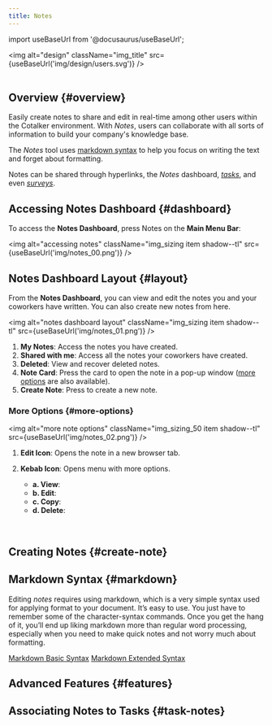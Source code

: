 ```yaml
---
title: Notes
---
```

import useBaseUrl from '@docusaurus/useBaseUrl'; 

<img alt="design" className="img_title" src={useBaseUrl('img/design/users.svg')} />
<br/>
<br/>

## Overview {#overview}

Easily create notes to share and edit in real-time among other users within the Cotalker environment. With _Notes_, users can collaborate with all sorts of information to build your company's knowledge base.

The _Notes_ tool uses [markdown syntax](#markdown) to help you focus on writing the text and forget about formatting. 

Notes can be shared through hyperlinks, the _Notes_ dashboard, [_tasks_](#task-notes), and even [_surveys_](/docs/documentation/admin/survey/components/attachment).

## Accessing Notes Dashboard {#dashboard}

To access the **Notes Dashboard**, press <span className="badge badge--primary">Notes</span> on the **Main Menu Bar**:

<img alt="accessing notes" className="img_sizing item shadow--tl" src={useBaseUrl('img/notes_00.png')} />
<br/>

<div className="alert alert--secondary">

## Notes Dashboard Layout {#layout}

From the **Notes Dashboard**, you can view and edit the notes you and your coworkers have written. You can also create new notes from here.

<img alt="notes dashboard layout" className="img_sizing item shadow--tl" src={useBaseUrl('img/notes_01.png')} />
<br/>

1. **My Notes**: Access the notes you have created.
2. **Shared with me**: Access all the notes your coworkers have created.
3. **Deleted**: View and recover deleted notes.
4. **Note Card**: Press the card to open the note in a pop-up window ([more options](#more-options) are also available).
5. **Create Note**: Press to create a new note.

### More Options {#more-options}

<img alt="more note options" className="img_sizing_50 item shadow--tl" src={useBaseUrl('img/notes_02.png')} />
<br/>

1. **Edit Icon**: Opens the note in a new browser tab.
2. **Kebab Icon**: Opens menu with more options.
    
    - **a. View**:
    - **b. Edit**: 
    - **c. Copy**:
    - **d. Delete**:

</div>
<br/>

## Creating Notes {#create-note}

## Markdown Syntax {#markdown}

Editing _notes_ requires using markdown, which is a very simple syntax used for applying format to your document. It’s easy to use. You just have to remember some of the character-syntax commands. Once you get the hang of it, you’ll end up liking markdown more than regular word processing, especially when you need to make quick notes and not worry much about formatting.

[Markdown Basic Syntax](https://www.markdownguide.org/basic-syntax/)
[Markdown Extended Syntax](https://www.markdownguide.org/extended-syntax/)

## Advanced Features {#features}

## Associating Notes to Tasks {#task-notes}

